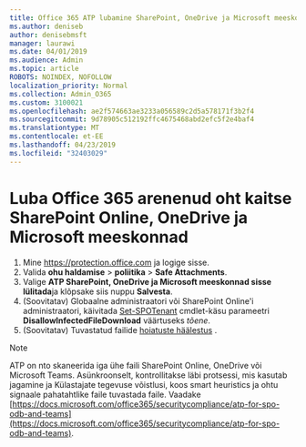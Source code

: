 ```yaml
---
title: Office 365 ATP lubamine SharePoint, OneDrive ja Microsoft meeskonnad
ms.author: deniseb
author: denisebmsft
manager: laurawi
ms.date: 04/01/2019
ms.audience: Admin
ms.topic: article
ROBOTS: NOINDEX, NOFOLLOW
localization_priority: Normal
ms.collection: Admin_O365
ms.custom: 3100021
ms.openlocfilehash: ae2f574663ae3233a056589c2d5a578171f3b2f4
ms.sourcegitcommit: 9d78905c512192ffc4675468abd2efc5f2e4baf4
ms.translationtype: MT
ms.contentlocale: et-EE
ms.lasthandoff: 04/23/2019
ms.locfileid: "32403029"
---
```

# <a name="enable-office-365-advanced-threat-protection-for-sharepoint-online-onedrive-and-microsoft-teams"></a>Luba Office 365 arenenud oht kaitse SharePoint Online, OneDrive ja Microsoft meeskonnad

1. Mine https://protection.office.com ja logige sisse.
2. Valida **ohu haldamise** > **poliitika** > **Safe Attachments**.
3. Valige **ATP SharePoint, OneDrive ja Microsoft meeskonnad sisse lülitada**ja klõpsake siis nuppu **Salvesta**.
4. (Soovitatav) Globaalne administraatori või SharePoint Online'i administraatori, käivitada [Set-SPOTenant](https://docs.microsoft.com/powershell/module/sharepoint-online/Set-SPOTenant?view=sharepoint-ps) cmdlet-käsu parameetri **DisallowInfectedFileDownload** väärtuseks *tõene*.
5. (Soovitatav) Tuvastatud failide [hoiatuste häälestus](https://docs.microsoft.com/office365/securitycompliance/turn-on-atp-for-spo-odb-and-teams#set-up-alerts-for-detected-files) .

> [!NOTE]
> ATP on nto skaneerida iga ühe faili SharePoint Online, OneDrive või Microsoft Teams. Asünkroonselt, kontrollitakse läbi protsessi, mis kasutab jagamine ja Külastajate tegevuse võistlusi, koos smart heuristics ja ohtu signaale pahatahtlike faile tuvastada faile. Vaadake [https://docs.microsoft.com/office365/securitycompliance/atp-for-spo-odb-and-teams](https://docs.microsoft.com/office365/securitycompliance/atp-for-spo-odb-and-teams).